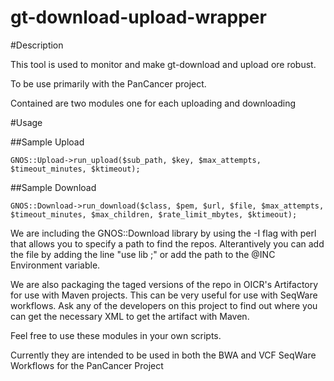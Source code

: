 gt-download-upload-wrapper
===================

#Description

This tool is used to monitor and make gt-download and upload ore robust.

To be use primarily with the PanCancer project.

Contained are two modules one for each uploading and downloading


#Usage

##Sample Upload

    GNOS::Upload->run_upload($sub_path, $key, $max_attempts, $timeout_minutes, $ktimeout);

##Sample Download

    GNOS::Download->run_download($class, $pem, $url, $file, $max_attempts, $timeout_minutes, $max_children, $rate_limit_mbytes, $ktimeout);

We are including the GNOS::Download library by using the -I flag with perl that allows you to specify a path to find the repos. Alterantively you can add the file by adding the line "use lib <lib-path>;" or add the path to the @INC Environment variable.

We are also packaging the taged versions of the repo in OICR's Artifactory for use with Maven projects. This can be very useful for use with SeqWare workflows. Ask any of the developers on this project to find out where you can get the necessary XML to get the artifact with Maven.

Feel free to use these modules in your own scripts.

Currently they are intended to be used in both the BWA and VCF SeqWare Workflows for the PanCancer Project
